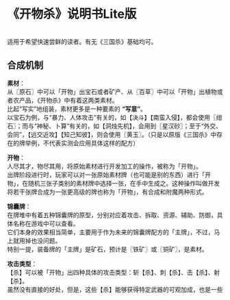 # 《开物杀》说明书Lite版

<br>
适用于希望快速尝鲜的读者。有无《三国杀》基础均可。
<br>

## 合成机制
<div class="mx-3vw" text="gray-5">

**素材**：<br>
从〖原石〗中可以「开物」出宝石或者矿产、从〖百草〗中可以「开物」出植物或者农产品，《开物杀》中有着这两类素材。<br>
比起“写实”地组装，素材更多是一种要素的 **“写意”**。<br>
以宝石为例，与“暴力、人体攻击”有关的，如【决斗】【南蛮入侵】，都会使用〖绀石〗；而与“神秘、卜算”有关的，如【洞烛先机】，会用到〖星汉砂〗；至于“外交、会同”，【远交近攻】【知己知彼】，则会使用〖黄玉〗。（只是以原版《三国杀》中存在的牌举例，不代表实测会应用具体这样的配方）<br>

**开物**：<br>
人尽其才，物尽其用，将原始素材进行开发加工的操作，被称为「开物」。<br>
出牌阶段进行时，玩家可以对一张原始素材牌（也可能是别的东西）进行「开物」，在随机三张子类别的素材牌中选择一张，在手中生成之。这种操作叫做开发<br>
将若干张牌合成为一张更高级的牌也称为「开物」，有合成和附魔两种形式。

**锦囊牌**：<br>
在牌堆中有着五种锦囊牌的原型，分别对应着攻击、拆取、资源、辅助、防御，具体名称在游戏中可以查看。<br>
它们本身的效果相当简单，主要用于作为未来的锦囊牌配方的「主牌」，不过，马上就用掉也没问题。<br>
特别一提，装备牌的「主牌」是矿石，预计是〖铁矿〗或〖铜矿〗，是素材。<br>

**攻击类型**：<br>
【杀】可以被「开物」出四种具体的攻击类型：斩【杀】、刺【杀】、击【杀】、射【杀】。<br>
虽然没有直接的好处，但是，这些【杀】能够获得特定武器的可观加成，也是一些合成中的关键主牌。<br>
大多数对【杀】的附魔，不论有没有攻击类型，都可以进行。<br>

**储存区**：<br>
一个可以存放牌的口袋，容量上限默认为4。是手牌区、装备区、理事区（判定区）之后的第四个区域。<br>
弃牌阶段，玩家可以将牌存储进该区域。出牌阶段，玩家可以将存储的牌再取出。<br>
储存区的牌通常无法使用或打出，不过一些特殊的牌可能不仅不受阻碍，甚至还有奇效。此外，一些装备牌也允许玩家如手牌般应用其中的牌。<br>
对一张牌或用一张牌开物，也就是开发、合成、附魔，不会受到存储区的限制。<br>

**民力**：<br>
农业、手工业、运输业，都是需要人手的！<br>
每轮开始时，玩家会将民力补充至4点。进行开物或存取会消耗1点民力。<br>

</div>

## 游戏流程
<div class="mx-3vw" text="gray-5">

**确定身份**：<br>
打开电脑，凑一桌8个人（这可能是最高的游戏配置）。<br>
分发身份牌，有主公、忠臣、反贼、内奸。特别的是，随机一名反贼将成为“贼首”。<br>

**半盲选将**：<br>
主公、贼首依次选将。其他六名角色同时选将。<br>
在这个过程中，其他六名角色只能看到主公的武将牌，其他人在选什么一概不知。<br>
不过，主公可以看到忠臣方（以及内奸）的选将情况，贼首可以看到反贼方的选将情况。也就是说，只有这两名玩家知道全场的敌我情况。<br>
选将时，主公和贼首负责指挥“来个辅助”“我们阵营缺输出”“哎不要都选输出啊喂！”相当于那种指挥蒙住眼睛的人完成任务的游戏。<br>
不要通身份！这是游戏乐趣之一！后续的指挥可能会标准化，即只能发送特定的指令：我方缺少XX定位的角色、需要很擅长过牌/输出/xx的角色。<br>

**第一阶段：序幕**：<br>
前两个轮次属于序幕阶段。<br>
这个阶段要做的事情，一个是合成大西瓜，进行发育；一个是根据双方选将和主公定位，确定身份。<br>
从第二个轮次起，所有角色可以于出牌阶段亮明身份。第二轮结束时，所有角色须亮明身份。<br>

**授勋仪式与前途讨论**<br>
第二轮结束时，游戏「启幕」。<br>
首先，主公方可以进行**授勋仪式**，消耗由这些途径带来的「国威」点数：<br>
  + **圣明**：若主公没有对其他的我方角色造成过伤害，则获得1点；若我方角色之间也没有，则获得1点。<br>
  + **文治**：若主公的装备区与手牌区的牌数均为最多，则获得1点；若我方之和大于敌方，则获得1点。<br>
  + **武功**：若主公造成过至少3点伤害，则获得1点；若有敌方角色死亡，则获得1点。<br>

主公可以消耗1点「国威」，授予忠臣或内奸如下的技能；每授予一次，消耗+1。
  + **太仓**：锁定技，主公的手牌上限+4；你的手牌上限+2。<br>
  + **至哲**：主公的准备阶段，其可以卜算5；你的准备阶段，你卜算3。<br>
  + **万户**：限定技，出牌阶段，你可以摸三张牌。锁定技，你的摸牌阶段额外摸一张牌。<br>

其次，反贼进行**前途讨论**，根据投票在以下“命运线”中选择一项：<br>
  + **据乱**：所有反贼增加1点手牌上限，体力为1的反贼回复1点体力。（养一养）<br>
  + **立帝**：贼首增加1点体力上限并回复1点体力，获得还没想好的虚拟牌，成为反贼阵营的“主帅”，被主公击杀后主公阵营获胜。（造王！）<br>
  + **穷凶**：第三轮，所有反贼造成的伤害+1。（速推）<br>

考虑到太多的复杂机制令人生畏，这里只设置三种历史上反对现行统治的军事集团一般的也是令人唏嘘的结局。更多的前途交给可能带来梦想或者变革的特定角色吧。<br>

最后，到了内奸**下注政治筹码**的时刻了！主公代表主公方，与内奸进行谈判：

  + **收抚**：所有主公阵营的角色依次选择任意枚勾玉和任意张拥有的牌，但总数不超过5。内奸观看这些牌，然后可以将身份改为“忠臣”并获得之。（加入！）
  + **自立**：拒绝“收抚”，增加1点体力上限并回复1点体力，获得一些好的效果。（第三天灾！）
  + **蛰伏**：第三轮调离，第四轮开始时摸三张牌。（避乱）

**第二阶段：纷纭**

**第三阶段：鏖战**

</div>

## 相对于原版《三国杀》的其他改动
<div class="mx-3vw" text="gray-5">

**士气**：<br>
剩余可使用伤害牌的次数。**出牌阶段总共可以出两张伤害牌**，可以是两张【杀】或者别的，不过最多是两张。<br>
原版的出【杀】限制已经老化了，它既无法约束锦囊这一主要伤害来源、又让许多没有直伤的对局极度拖沓。这一改动将优化玩家的行动能力，此外，通过士气消耗的多少，也能够表达攻击的轻重。<br>

**理事阶段、理事区**：<br>
全等于判定阶段和判定区。<br>
需要判定的锦囊不必是持续存在的，持续存在的锦囊也不一定要判定。《开物杀》中有许多「永续」的延时锦囊，还有等待在判定阶段交互的牌，都会放在这个区域。循名责实，更名为“理事阶段”和“理事区”。<br>

**一个坐骑栏**：<br>

</div>